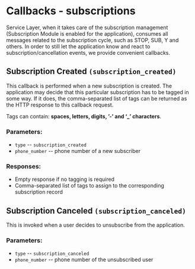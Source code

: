 Callbacks - subscriptions
=========================

Service Layer, when it takes care of the subscription management
(Subscription Module is enabled for the application), consumes all
messages related to the subscription cycle, such as STOP, SUB, Y and
others. In order to still let the application know and react to
subscription/cancellation events, we provide convenient callbacks.

Subscription Created `(subscription_created)`
---------------------------------------------

This callback is performed when a new subscription is created. The
application may decide that this particular subscription has to be
tagged in some way. If it does, the comma-separated list of tags can be
returned as the HTTP response to this callback request.

Tags can contain: **spaces, letters, digits, ’-’ and ‘\_’ characters**.

### Parameters:

- `type` -- `subscription_created`
- `phone_number` -- phone number of a new subscriber

### Responses:

-   Empty response if no tagging is required
-   Comma-separated list of tags to assign to the corresponding
    subscription record

Subscription Canceled `(subscription_canceled)`
-----------------------------------------------

This is invoked when a user decides to unsubscribe from the application.

### Parameters:

-   `type` -- `subscription_canceled`
-   `phone_number` -- phone number of the unsubscribed user
